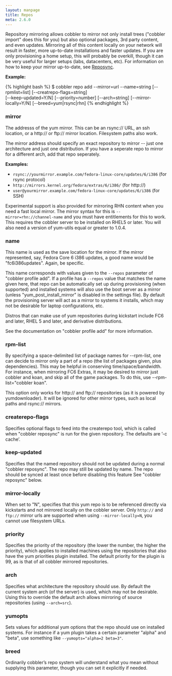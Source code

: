 ```yaml
---
layout: manpage
title: Repos
meta: 2.6.0
---
```


Repository mirroring allows cobbler to mirror not only install trees ("cobbler import" does this for you) but also
optional packages, 3rd party content, and even updates. Mirroring all of this content locally on your network will
result in faster, more up-to-date installations and faster updates. If you are only provisioning a home setup, this
will probably be overkill, though it can be very useful for larger setups (labs, datacenters, etc). For information on
how to keep your mirror up-to-date, see <a href="/manuals/2.6.0/3/2/5_-_Reposync.html">Reposync</a>.

**Example:**

{% highlight bash %}
$ cobbler repo add --mirror=url --name=string [--rpmlist=list] [--creatrepo-flags=string] \
[--keep-updated=Y/N] [--priority=number] [--arch=string] [--mirror-locally=Y/N] [--breed=yum|rsync|rhn]
{% endhighlight %}

### mirror

The addresss of the yum mirror. This can be an rsync:// URL, an ssh location, or a http:// or ftp:// mirror location.
Filesystem paths also work.

The mirror address should specify an exact repository to mirror -- just one architecture and just one distribution. If
you have a seperate repo to mirror for a different arch, add that repo seperately.

**Examples:**

- `rsync://yourmirror.example.com/fedora-linux-core/updates/6/i386` (for rsync protocol)
- `http://mirrors.kernel.org/fedora/extras/6/i386/` (for http://)
- `user@yourmirror.example.com/fedora-linux-core/updates/6/i386` (for SSH)

Experimental support is also provided for mirroring RHN content when you need a fast local mirror. The mirror syntax for
this is `--mirror=rhn://channel-name` and you must have entitlements for this to work. This requires the cobbler server
to be installed on RHEL5 or later. You will also need a version of yum-utils equal or greater to 1.0.4.

### name

This name is used as the save location for the mirror. If the mirror represented, say, Fedora Core 6 i386 updates, a
good name would be "fc6i386updates". Again, be specific.

This name corresponds with values given to the `--repos` parameter of "cobbler profile add". If a profile has a
`--repos` value that matches the name given here, that repo can be automatically set up during provisioning (when
supported) and installed systems will also use the boot server as a mirror (unless "yum_post_install_mirror" is disabled
in the settings file). By default the provisioning server will act as a mirror to systems it installs, which may not be
desirable for laptop configurations, etc.

Distros that can make use of yum repositories during kickstart include FC6 and later, RHEL 5 and later, and derivative
distributions.

See the documentation on "cobbler profile add" for more information.

### rpm-list

By specifying a space-delimited list of package names for --rpm-list, one can decide to mirror only a part of a repo
(the list of packages given, plus dependencies). This may be helpful in conserving time/space/bandwidth. For instance,
when mirroring FC6 Extras, it may be desired to mirror just cobbler and koan, and skip all of the game packages. To do
this, use --rpm-list="cobbler koan".

This option only works for http:// and ftp:// repositories (as it is powered by yumdownloader). It will be ignored for
other mirror types, such as local paths and rsync:// mirrors.

### createrepo-flags

Specifies optional flags to feed into the createrepo tool, which is called when "cobbler reposync" is run for the given
repository. The defaults are ’-c cache’.

### keep-updated

Specifies that the named repository should not be updated during a normal "cobbler reposync". The repo may still be
updated by name. The repo should be synced at least once before disabling this feature See "cobbler reposync" below.

### mirror-locally

When set to "N", specifies that this yum repo is to be referenced directly via kickstarts and not mirrored locally on
the cobbler server. Only `http://` and `ftp://` mirror urls are supported when using `--mirror-locally=N`, you cannot
use filesystem URLs.

### priority

Specifies the priority of the repository (the lower the number, the higher the priority), which applies to installed
machines using the repositories that also have the yum priorities plugin installed. The default priority for the plugin
is 99, as is that of all cobbler mirrored repositories.

### arch

Specifies what architecture the repository should use. By default the current system arch (of the server) is used,
which may not be desirable. Using this to override the default arch allows mirroring of source repositories (using
`--arch=src`).

### yumopts

Sets values for additional yum options that the repo should use on installed systems. For instance if a yum plugin takes
a certain parameter "alpha" and "beta", use something like `--yumopts="alpha=2 beta=3"`.

### breed

Ordinarily cobbler’s repo system will understand what you mean without supplying this parameter, though you can set it
explicitly if needed.
